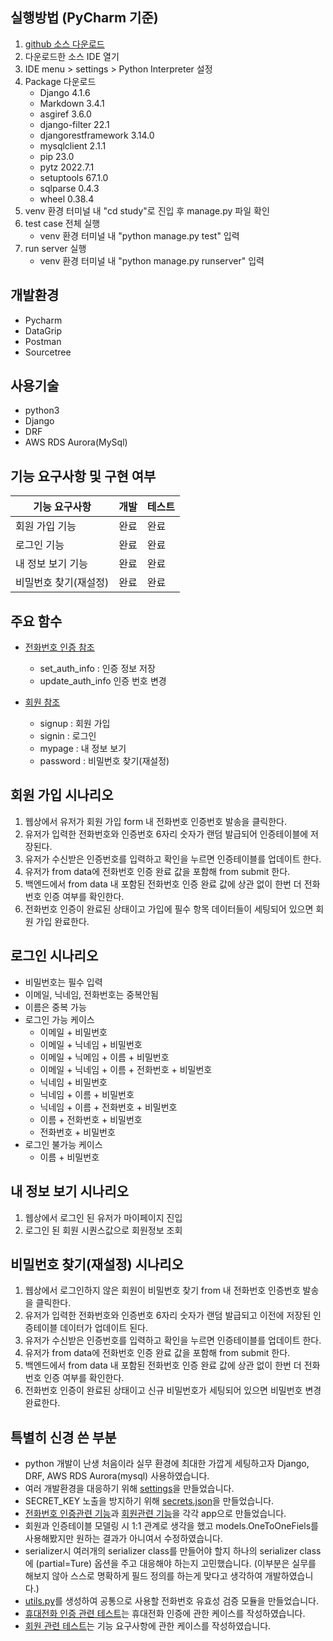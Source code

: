 ## 실행방법 (PyCharm 기준)

1. [github 소스 다운로드](https://github.com/jaewon1989/study.git)
2. 다운로드한 소스 IDE 열기
3. IDE menu > settings > Python Interpreter 설정
4. Package 다운로드
    - Django 4.1.6
    - Markdown 3.4.1
    - asgiref 3.6.0
    - django-filter 22.1
    - djangorestframework 3.14.0
    - mysqlclient 2.1.1
    - pip 23.0
    - pytz 2022.7.1
    - setuptools 67.1.0
    - sqlparse 0.4.3
    - wheel 0.38.4
5. venv 환경 터미널 내 "cd study"로 진입 후 manage.py 파일 확인
6. test case 전체 실행
    - venv 환경 터미널 내 "python manage.py test" 입력
7. run server 실행
    - venv 환경 터미널 내 "python manage.py runserver" 입력

## 개발환경

- Pycharm
- DataGrip
- Postman
- Sourcetree

## 사용기술

- python3
- Django
- DRF
- AWS RDS Aurora(MySql)

## 기능 요구사항 및 구현 여부

| 기능 요구사항      | 개발  | 테스트 |
|--------------|-----|-----|
| 회원 가입 기능     | 완료  | 완료  |  
| 로그인 기능       | 완료  | 완료  |
| 내 정보 보기 기능   | 완료  | 완료  | 
| 비밀번호 찾기(재설정) | 완료  | 완료  |  

## 주요 함수

- [전화번호 인증 참조](study/authphone/views.py)
    - set_auth_info : 인증 정보 저장
    - update_auth_info 인증 번호 변경

- [회원 참조](study/customer/views.py)
    - signup : 회원 가입
    - signin : 로그인
    - mypage : 내 정보 보기
    - password : 비밀번호 찾기(재설정)

## 회원 가입 시나리오

1. 웹상에서 유저가 회원 가입 form 내 전화번호 인증번호 발송을 클릭한다.
2. 유저가 입력한 전화번호와 인증번호 6자리 숫자가 랜덤 발급되어 인증테이블에 저장된다.
3. 유저가 수신받은 인증번호를 입력하고 확인을 누르면 인증테이블를 업데이트 한다.
4. 유저가 from data에 전화번호 인증 완료 값을 포함해 from submit 한다.
5. 백엔드에서 from data 내 포함된 전화번호 인증 완료 값에 상관 없이 한번 더 전화번호 인증 여부를 확인한다.
6. 전화번호 인증이 완료된 상태이고 가입에 필수 항목 데이터들이 세팅되어 있으면 회원 가입 완료한다.

## 로그인 시나리오

- 비밀번호는 필수 입력
- 이메일, 닉네임, 전화번호는 중복안됨
- 이름은 중복 가능
- 로그인 가능 케이스
    - 이메일 + 비밀번호
    - 이메일 + 닉네임 + 비밀번호
    - 이메일 + 닉메임 + 이름 + 비밀번호
    - 이메일 + 닉네임 + 이름 + 전화번호 + 비밀번호
    - 닉네임 + 비밀번호
    - 닉네임 + 이름 + 비밀번호
    - 닉네임 + 이름 + 전화번호 + 비밀번호
    - 이름 + 전화번호 + 비밀번호
    - 전화번호 + 비밀번호
- 로그인 불가능 케이스
    - 이름 + 비밀번호

## 내 정보 보기 시나리오

1. 웹상에서 로그인 된 유저가 마이페이지 진입
2. 로그인 된 회원 시퀀스값으로 회원정보 조회

## 비밀번호 찾기(재설정) 시나리오

1. 웹상에서 로그인하지 않은 회원이 비밀번호 찾기 from 내 전화번호 인증번호 발송을 클릭한다.
2. 유저가 입력한 전화번호와 인증번호 6자리 숫자가 랜덤 발급되고 이전에 저장된 인증테이블 데이터가 업데이트 된다.
3. 유저가 수신받은 인증번호를 입력하고 확인을 누르면 인증테이블를 업데이트 한다.
4. 유저가 from data에 전화번호 인증 완료 값을 포함해 from submit 한다.
5. 백엔드에서 from data 내 포함된 전화번호 인증 완료 값에 상관 없이 한번 더 전화번호 인증 여부를 확인한다.
6. 전화번호 인증이 완료된 상태이고 신규 비밀번호가 세팅되어 있으면 비밀번호 변경 완료한다.

## 특별히 신경 쓴 부분

- python 개발이 난생 처음이라 실무 환경에 최대한 가깝게 세팅하고자 Django, DRF, AWS RDS Aurora(mysql) 사용하였습니다.
- 여러 개발환경을 대응하기 위해 [settings](study/study/settings)을 만들었습니다.
- SECRET_KEY 노출을 방지하기 위해 [secrets.json](study/secrets.json)을 만들었습니다.
- [전화번호 인증관련 기능](study/authphone)과 [회원관련 기능](study/customer)을 각각 app으로 만들었습니다.
- 회원과 인증테이블 모델링 시 1:1 관계로 생각을 했고 models.OneToOneFiels를 사용해봤지만 원하는 결과가 아니여서 수정하였습니다.
- serializer시 여러개의 serializer class를 만들어야 할지 하나의 serializer class에 (partial=Ture) 옵션을 주고 대응해야 하는지 고민했습니다. (이부분은 실무를 해보지
  않아 스스로 명확하게 필드 정의를 하는게 맞다고 생각하여 개발하였습니다.)
- [utils.py](study/customer/utils.py)를 생성하여 공통으로 사용할 전화번호 유효성 검증 모듈을 만들었습니다.
- [휴대전화 인증 관련 테스트](study/authphone/tests.py)는 휴대전화 인증에 관한 케이스를 작성하였습니다.
- [회원 관련 테스트](study/customer/tests.py)는 기능 요구사항에 관한 케이스를 작성하였습니다.